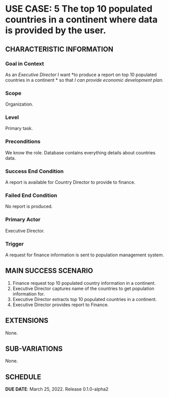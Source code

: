 # USE CASE: 5 The top 10 populated countries in a continent where data is provided by the user.
## CHARACTERISTIC INFORMATION

### Goal in Context

As an *Executive Director* I want *to produce a report on top 10 populated countries in a continent * so that *I can provide economic development plan.*

### Scope

Organization.

### Level

Primary task.

### Preconditions

We know the role.  Database contains everything details about countries data.

### Success End Condition

A report is available for Country Director to provide to finance.

### Failed End Condition

No report is produced.

### Primary Actor

Executive Director.

### Trigger

A request for finance information is sent to population management system.

## MAIN SUCCESS SCENARIO

1. Finance request top 10 populated country information in a continent.
2. Executive Director captures name of the countries to get population information for.
3. Executive Director extracts top 10 populated countries in a continent.
4. Executive Director provides report to Finance.

## EXTENSIONS

None.

## SUB-VARIATIONS

None.

## SCHEDULE

**DUE DATE**: March 25, 2022. Release 0.1.0-alpha2